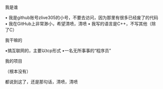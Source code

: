 我是谁

• 我是github账号zlive305的小号，不要去访问，因为那里有很多已经废了的代码
• 我在GitHub上非常渺小，希望清喷，清喷
• 我写的语言是C++，不写其他（除了C）

我干嘛的

•搞互联网的，主要以tcp形式
•一名无所事事的“程序员”

我的项目

（根本没有）

都说到这了，还是那句话，清喷，清喷
